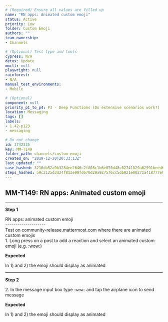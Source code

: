 ```yaml
---
# (Required) Ensure all values are filled up
name: "RN apps: Animated custom emoji"
status: Active
priority: Low
folder: Custom Emoji
authors: ""
team_ownership: 
- Channels

# (Optional) Test type and tools
cypress: N/A
detox: Update
mmctl: null
playwright: null
rainforest: 
- N/A
manual_test_environments: 
- Mobile

# (Optional)
component: null
priority_p1_to_p4: P3 - Deep Functions (Do extensive scenarios work?)
location: Messaging
tags: []
labels: 
- 1.42-p123
- messaging

# Do not change
id: 3742335
key: MM-T149
folder_path: channels/custom-emoji
created_on: "2019-12-20T20:33:13Z"
last_updated: ""
case_hashed: 3210db52a9b3284ee2646c2f808c1b6e070d48c02741829a02991beed6f78ab66a057e4b9962d5aef3b8222aa2ccd955
steps_hashed: 59c2125d3d24f813e99fd670d29a927576cc5db921e00271a418777e9fdfd5d14bf897e710f45391fcc33becced02b1e
---
```


## MM-T149: RN apps: Animated custom emoji

---

**Step 1**

RN apps: animated custom emoji\
\--------------------\
Test on community-release.mattermost.com where there are animated custom emojis\
1\. Long press on a post to add a reaction and select an animated custom emoji (e.g. :wow:)

**Expected**

In 1) and 2) the emoji should display as animated

---

**Step 2**

2\. In the message input box type `:wow:` and tap the airplane icon to send message

**Expected**

In 1) and 2) the emoji should display as animated
